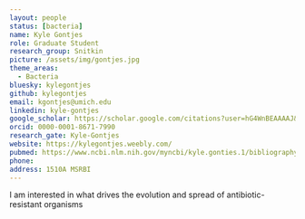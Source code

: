 ```yaml
---
layout: people
status: [bacteria]
name: Kyle Gontjes
role: Graduate Student
research_group: Snitkin
picture: /assets/img/gontjes.jpg
theme_areas:
  - Bacteria
bluesky: kylegontjes
github: kylegontjes
email: kgontjes@umich.edu
linkedin: kyle-gontjes
google_scholar: https://scholar.google.com/citations?user=hG4WnBEAAAAJ&hl=en
orcid: 0000-0001-8671-7990
research_gate: Kyle-Gontjes
website: https://kylegontjes.weebly.com/
pubmed: https://www.ncbi.nlm.nih.gov/myncbi/kyle.gonties.1/bibliography/public/
phone: 
address: 1510A MSRBI
---
```


I am interested in what drives the evolution and spread of antibiotic-resistant organisms